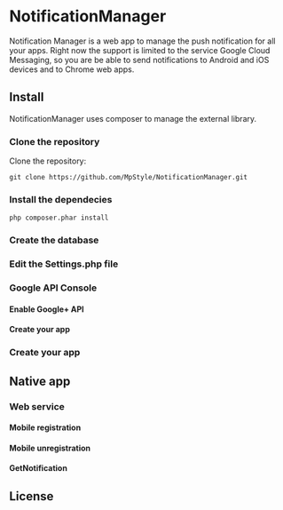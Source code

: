 # NotificationManager

Notification Manager is a web app to manage the push notification for all your apps.
Right now the support is limited to the service Google Cloud Messaging, so you are be able to send notifications to Android and iOS devices and to Chrome web apps.

## Install

NotificationManager uses composer to manage the external library.

### Clone the repository
Clone the repository:
```
git clone https://github.com/MpStyle/NotificationManager.git
```

### Install the dependecies
```
php composer.phar install
```

### Create the database

### Edit the Settings.php file

### Google API Console

#### Enable Google+ API

#### Create your app

### Create your app

## Native app

### Web service

#### Mobile registration

#### Mobile unregistration

#### GetNotification

## License
